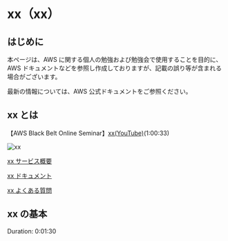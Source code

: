 # xx（xx）

## はじめに

本ページは、AWS に関する個人の勉強および勉強会で使用することを目的に、AWS ドキュメントなどを参照し作成しておりますが、記載の誤り等が含まれる場合がございます。

最新の情報については、AWS 公式ドキュメントをご参照ください。

## xx とは

【AWS Black Belt Online Seminar】[xx(YouTube)](xxx)(1:00:33)

![xx](/images/xx/)

[xx サービス概要](https://aws.amazon.com/jp/xx/)

[xx ドキュメント](https://docs.aws.amazon.com/ja_jp/xx/?id=docs_gateway)

[xx よくある質問](https://aws.amazon.com/jp/xx/faqs/)

## xx の基本

Duration: 0:01:30

